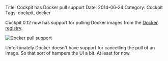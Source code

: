 Title: Cockpit has Docker pull support
Date: 2014-06-24
Category: Cockpit
Tags: cockpit, docker

Cockpit 0.12 now has support for pulling Docker images from the
[Docker registry](https://registry.hub.docker.com/).

![Docker pull support](images/cockpit-docker-pull.png)

Unfortunately Docker doesn't have support for cancelling the pull of an image. So that
sort of hampers the UI a bit. At least for now.
